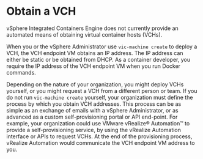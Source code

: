 # Obtain a VCH #

vSphere Integrated Containers Engine does not currently provide an automated means of obtaining virtual container hosts (VCHs).

When you or the vSphere Administrator use `vic-machine create` to deploy a VCH, the VCH endpoint VM obtains an IP address. The IP address can either be static or be obtained from DHCP. As a container developer, you require the IP address of the VCH endpoint VM when you run Docker commands. 

Depending on the nature of your organization, you might deploy VCHs yourself, or you might request a VCH from a different person or team. If you do not run `vic-machine create` yourself, your organization must define the process by which you obtain VCH addresses. This process can be as simple as an exchange of emails with a vSphere Administrator, or as advanced as a custom self-provisioning portal or API end-point. For example, your organization could use VMware vRealize&reg; Automation&trade; to provide a self-provisioning service, by using the vRealize Automation interface or APIs to request VCHs. At the end of the provisioning process, vRealize Automation would communicate the VCH endpoint VM address to you.